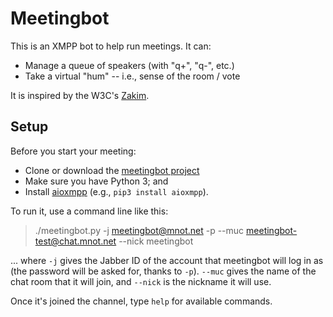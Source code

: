 
# Meetingbot

This is an XMPP bot to help run meetings. It can:

* Manage a queue of speakers (with "q+", "q-", etc.)
* Take a virtual "hum" -- i.e., sense of the room / vote

It is inspired by the W3C's [Zakim](https://www.w3.org/2001/12/zakim-irc-bot.html).

## Setup

Before you start your meeting:

* Clone or download the [meetingbot project](https://github.com/mnot/meetingbot)
* Make sure you have Python 3; and
* Install [aioxmpp](https://pypi.org/project/aioxmpp/) (e.g., `pip3 install aioxmpp`).

To run it, use a command line like this:

> ./meetingbot.py -j meetingbot@mnot.net -p --muc meetingbot-test@chat.mnot.net --nick meetingbot

... where `-j` gives the Jabber ID of the account that meetingbot will log in as (the password will be asked for, thanks to `-p`). `--muc` gives the name of the chat room that it will join, and `--nick` is the nickname it will use.

Once it's joined the channel, type `help` for available commands.